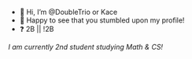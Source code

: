 - 👋 Hi, I’m @DoubleTrio or Kace
- 🎉 Happy to see that you stumbled upon my profile!
- ❓ 2B || !2B 

_I am currently 2nd student studying Math & CS!_

<!---
DoubleTrio/DoubleTrio is a ✨ special ✨ repository because its `README.md` (this file) appears on your GitHub profile.
You can click the Preview link to take a look at your changes.
--->
